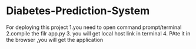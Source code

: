 # Diabetes-Prediction-System
For deploying this project 
  1.you need to open command prompt/terminal
  2.compile the filr app.py 
  3. you will get local host link in terminal
  4. PAte it in the browser ,you will get the application
